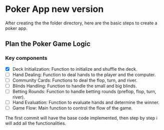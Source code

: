 # Poker App new version

After creating the the folder directory, here are the basic steps to create a poker app.

## Plan the Poker Game Logic

### Key components

 - [x] Deck Initialization: Function to initialize and shuffle the deck.
 - [ ] Hand Dealing: Function to deal hands to the player and the computer.
 - [ ] Community Cards: Functions to deal the flop, turn, and river.
 - [ ] Blinds Handling: Function to handle the small and big blinds.
 - [ ] Betting Rounds: Function to handle betting rounds (preflop, flop, turn, river).
 - [ ] Hand Evaluation: Function to evaluate hands and determine the winner.
 - [ ] Game Flow:  Main function to control the flow of the game.

The first commit will have the base code implemented, then step by step i will add all the functionalities.



